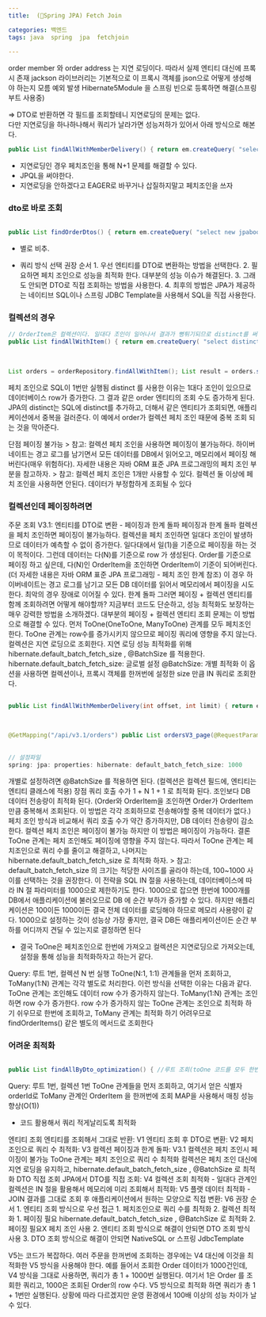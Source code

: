 ```yaml
---
title:  (🍃Spring JPA) Fetch Join

categories: 백엔드 
tags: java  spring  jpa  fetchjoin
 
---
```


  
  
  
order member 와 order address 는 지연 로딩이다. 따라서 실제 엔티티 대신에 프록시 존재 jackson 라이브러리는 기본적으로 이 프록시 객체를 json으로 어떻게 생성해야 하는지 모름 예외 발생 Hibernate5Module 을 스프링 빈으로 등록하면 해결(스프링 부트 사용중)  
  
=> DTO로 반환하면 각 필드를 조회할테니 지연로딩의 문제는 없다.  
다만 지연로딩을 하나하나해서 쿼리가 날라가면 성능저하가 있어서 아래 방식으로 해본다.  
  
  
  
  
  
  
```java  
public List findAllWithMemberDelivery() { return em.createQuery( "select o from Order o" + " join fetch o.member m" + " join fetch o.delivery d", Order.class) .getResultList(); }  
```  
  
- 지연로딩인 경우 페치조인을 통해 N+1 문제를 해결할 수 있다.  
- JPQL을 써야한다.  
- 지연로딩을 안하겠다고 EAGER로 바꾸거나 삽질하지말고 페치조인을 쓰자  
  
  
### dto로 바로 조회  
  
```java  
  
public List findOrderDtos() { return em.createQuery( "select new jpabook.jpashop.repository.order.simplequery.OrderSimpleQueryDto(o.id, m.name, o.orderDate, o.status, d.address)" + " from Order o" + " join o.member m" + " join o.delivery d", OrderSimpleQueryDto.class) .getResultList(); }  
```  
  
- 별로 비추.  
  
- 쿼리 방식 선택 권장 순서 1. 우선 엔티티를 DTO로 변환하는 방법을 선택한다. 2. 필요하면 페치 조인으로 성능을 최적화 한다. 대부분의 성능 이슈가 해결된다. 3. 그래도 안되면 DTO로 직접 조회하는 방법을 사용한다. 4. 최후의 방법은 JPA가 제공하는 네이티브 SQL이나 스프링 JDBC Template을 사용해서 SQL을 직접 사용한다.  
  
  
### 컬렉션의 경우  
  
```java  
// OrderItem은 컬렉션이다. 일대다 조인이 일어나서 결과가 뻥튀기되므로 distinct를 써준다.  
public List findAllWithItem() { return em.createQuery( "select distinct o from Order o" + " join fetch o.member m" + " join fetch o.delivery d" + " join fetch o.orderItems oi" + " join fetch oi.item i", Order.class) .getResultList(); }  
  
  
  
List orders = orderRepository.findAllWithItem(); List result = orders.stream() .map(o -> new OrderDto(o)) .collect(toList());  
```  
  
  
페치 조인으로 SQL이 1번만 실행됨 distinct 를 사용한 이유는 1대다 조인이 있으므로 데이터베이스 row가 증가한다. 그 결과 같은 order 엔티티의 조회 수도 증가하게 된다. JPA의 distinct는 SQL에 distinct를 추가하고, 더해서 같은 엔티티가 조회되면, 애플리케이션에서 중복을 걸러준다. 이 예에서 order가 컬렉션 페치 조인 때문에 중복 조회 되는 것을 막아준다.   
  
단점 페이징 불가능 > 참고: 컬렉션 페치 조인을 사용하면 페이징이 불가능하다. 하이버네이트는 경고 로그를 남기면서 모든 데이터를 DB에서 읽어오고, 메모리에서 페이징 해버린다(매우 위험하다). 자세한 내용은 자바 ORM 표준 JPA 프로그래밍의 페치 조인 부분을 참고하자. > 참고: 컬렉션 페치 조인은 1개만 사용할 수 있다. 컬렉션 둘 이상에 페치 조인을 사용하면 안된다. 데이터가 부정합하게 조회될 수 있다  
  
  
  
### 컬렉션인데 페이징하려면  
주문 조회 V3.1: 엔티티를 DTO로 변환 - 페이징과 한계 돌파 페이징과 한계 돌파 컬렉션을 페치 조인하면 페이징이 불가능하다. 컬렉션을 페치 조인하면 일대다 조인이 발생하므로 데이터가 예측할 수 없이 증가한다. 일다대에서 일(1)을 기준으로 페이징을 하는 것이 목적이다. 그런데 데이터는 다(N)를 기준으로 row 가 생성된다. Order를 기준으로 페이징 하고 싶은데, 다(N)인 OrderItem을 조인하면 OrderItem이 기준이 되어버린다. (더 자세한 내용은 자바 ORM 표준 JPA 프로그래밍 - 페치 조인 한계 참조) 이 경우 하이버네이트는 경고 로그를 남기고 모든 DB 데이터를 읽어서 메모리에서 페이징을 시도한다. 최악의 경우 장애로 이어질 수 있다. 한계 돌파 그러면 페이징 + 컬렉션 엔티티를 함께 조회하려면 어떻게 해야할까? 지금부터 코드도 단순하고, 성능 최적화도 보장하는 매우 강력한 방법을 소개하겠다. 대부분의 페이징 + 컬렉션 엔티티 조회 문제는 이 방법으로 해결할 수 있다. 먼저 ToOne(OneToOne, ManyToOne) 관계를 모두 페치조인 한다. ToOne 관계는 row수를 증가시키지 않으므로 페이징 쿼리에 영향을 주지 않는다. 컬렉션은 지연 로딩으로 조회한다. 지연 로딩 성능 최적화를 위해 hibernate.default_batch_fetch_size , @BatchSize 를 적용한다. hibernate.default_batch_fetch_size: 글로벌 설정 @BatchSize: 개별 최적화 이 옵션을 사용하면 컬렉션이나, 프록시 객체를 한꺼번에 설정한 size 만큼 IN 쿼리로 조회한다.  
  
  
```java  
  
public List findAllWithMemberDelivery(int offset, int limit) { return em.createQuery( "select o from Order o" + " join fetch o.member m" + " join fetch o.delivery d", Order.class) .setFirstResult(offset) .setMaxResults(limit) .getResultList(); }  
  
  
  
@GetMapping("/api/v3.1/orders") public List ordersV3_page(@RequestParam(value = "offset", defaultValue = "0") int offset, @RequestParam(value = "limit", defaultValue = "100") int limit) { List orders = orderRepository.findAllWithMemberDelivery(offset, limit); List result = orders.stream() .map(o -> new OrderDto(o)) .collect(toList()); return result; }  
  
  
// 설정파일  
spring: jpa: properties: hibernate: default_batch_fetch_size: 1000  
```  
  
  
  
개별로 설정하려면 @BatchSize 를 적용하면 된다. (컬렉션은 컬렉션 필드에, 엔티티는 엔티티 클래스에 적용) 장점 쿼리 호출 수가 1 + N 1 + 1 로 최적화 된다. 조인보다 DB 데이터 전송량이 최적화 된다. (Order와 OrderItem을 조인하면 Order가 OrderItem 만큼 중복해서 조회된다. 이 방법은 각각 조회하므로 전송해야할 중복 데이터가 없다.) 페치 조인 방식과 비교해서 쿼리 호출 수가 약간 증가하지만, DB 데이터 전송량이 감소한다. 컬렉션 페치 조인은 페이징이 불가능 하지만 이 방법은 페이징이 가능하다. 결론 ToOne 관계는 페치 조인해도 페이징에 영향을 주지 않는다. 따라서 ToOne 관계는 페치조인으로 쿼리 수를 줄이고 해결하고, 나머지는 hibernate.default_batch_fetch_size 로 최적화 하자. > 참고: default_batch_fetch_size 의 크기는 적당한 사이즈를 골라야 하는데, 100~1000 사이를 선택하는 것을 권장한다. 이 전략을 SQL IN 절을 사용하는데, 데이터베이스에 따라 IN 절 파라미터를 1000으로 제한하기도 한다. 1000으로 잡으면 한번에 1000개를 DB에서 애플리케이션에 불러오므로 DB 에 순간 부하가 증가할 수 있다. 하지만 애플리케이션은 100이든 1000이든 결국 전체 데이터를 로딩해야 하므로 메모리 사용량이 같다. 1000으로 설정하는 것이 성능상 가장 좋지만, 결국 DB든 애플리케이션이든 순간 부하를 어디까지 견딜 수 있는지로 결정하면 된다  
  
  
- 결국 ToOne은 페치조인으로 한번에 가져오고 컬렉션은 지연로딩으로 가져오는데, 설정을 통해 성능을 최적화하자고 하는거 같다.  
  
  
Query: 루트 1번, 컬렉션 N 번 실행 ToOne(N:1, 1:1) 관계들을 먼저 조회하고, ToMany(1:N) 관계는 각각 별도로 처리한다. 이런 방식을 선택한 이유는 다음과 같다. ToOne 관계는 조인해도 데이터 row 수가 증가하지 않는다. ToMany(1:N) 관계는 조인하면 row 수가 증가한다. row 수가 증가하지 않는 ToOne 관계는 조인으로 최적화 하기 쉬우므로 한번에 조회하고, ToMany 관계는 최적화 하기 어려우므로 findOrderItems() 같은 별도의 메서드로 조회한다  
  
  
  
  
### 어려운 최적화  
  
```java  
  
public List findAllByDto_optimization() { //루트 조회(toOne 코드를 모두 한번에 조회) List result = findOrders(); //orderItem 컬렉션을 MAP 한방에 조회 Map> orderItemMap = findOrderItemMap(toOrderIds(result)); //루프를 돌면서 컬렉션 추가(추가 쿼리 실행X) result.forEach(o -> o.setOrderItems(orderItemMap.get(o.getOrderId()))); return result; } private List toOrderIds(List result) { return result.stream() .map(o -> o.getOrderId()) .collect(Collectors.toList()); } private Map> findOrderItemMap(List orderIds) { List orderItems = em.createQuery( "select new jpabook.jpashop.repository.order.query.OrderItemQueryDto(oi.order.id, i.name, oi.orderPrice, oi.count)" + " from OrderItem oi" + " join oi.item i" + " where oi.order.id in :orderIds", OrderItemQueryDto.class) .setParameter("orderIds", orderIds) .getResultList(); return orderItems.stream() .collect(Collectors.groupingBy(OrderItemQueryDto::getOrderId)); }  
```  
  
  
Query: 루트 1번, 컬렉션 1번 ToOne 관계들을 먼저 조회하고, 여기서 얻은 식별자 orderId로 ToMany 관계인 OrderItem 을 한꺼번에 조회 MAP을 사용해서 매칭 성능 향상(O(1))  
  
- 코드 활용해서 쿼리 적게날리도록 최적화  
  
  
  
  
엔티티 조회 엔티티를 조회해서 그대로 반환: V1 엔티티 조회 후 DTO로 변환: V2 페치 조인으로 쿼리 수 최적화: V3 컬렉션 페이징과 한계 돌파: V3.1 컬렉션은 페치 조인시 페이징이 불가능 ToOne 관계는 페치 조인으로 쿼리 수 최적화 컬렉션은 페치 조인 대신에 지연 로딩을 유지하고, hibernate.default_batch_fetch_size , @BatchSize 로 최적화 DTO 직접 조회 JPA에서 DTO를 직접 조회: V4 컬렉션 조회 최적화 - 일대다 관계인 컬렉션은 IN 절을 활용해서 메모리에 미리 조회해서 최적화: V5 플랫 데이터 최적화 - JOIN 결과를 그대로 조회 후 애플리케이션에서 원하는 모양으로 직접 변환: V6 권장 순서 1. 엔티티 조회 방식으로 우선 접근 1. 페치조인으로 쿼리 수를 최적화 2. 컬렉션 최적화 1. 페이징 필요 hibernate.default_batch_fetch_size , @BatchSize 로 최적화 2. 페이징 필요X 페치 조인 사용 2. 엔티티 조회 방식으로 해결이 안되면 DTO 조회 방식 사용 3. DTO 조회 방식으로 해결이 안되면 NativeSQL or 스프링 JdbcTemplate  
  
  
  
V5는 코드가 복잡하다. 여러 주문을 한꺼번에 조회하는 경우에는 V4 대신에 이것을 최적화한 V5 방식을 사용해야 한다. 예를 들어서 조회한 Order 데이터가 1000건인데, V4 방식을 그대로 사용하면, 쿼리가 총 1 + 1000번 실행된다. 여기서 1은 Order 를 조회한 쿼리고, 1000은 조회된 Order의 row 수다. V5 방식으로 최적화 하면 쿼리가 총 1 + 1번만 실행된다. 상황에 따라 다르겠지만 운영 환경에서 100배 이상의 성능 차이가 날 수 있다.  
  
  
  
  
